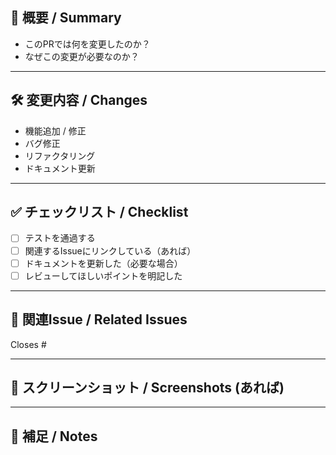 
## 📌 概要 / Summary

<!-- 変更の概要や目的を簡潔に記載してください -->
- このPRでは何を変更したのか？
- なぜこの変更が必要なのか？

---

## 🛠️ 変更内容 / Changes

<!-- 主な変更点を箇条書きで記載してください -->
- 機能追加 / 修正
- バグ修正
- リファクタリング
- ドキュメント更新

---

## ✅ チェックリスト / Checklist

<!-- 該当する項目にチェックを入れてください -->
- [ ] テストを通過する
- [ ] 関連するIssueにリンクしている（あれば）
- [ ] ドキュメントを更新した（必要な場合）
- [ ] レビューしてほしいポイントを明記した

---

## 🔗 関連Issue / Related Issues

<!-- 関連するIssue番号を記載してください（例: #123） -->
Closes #

---

## 📸 スクリーンショット / Screenshots (あれば)

<!-- UI変更がある場合は、変更前後のスクリーンショットを添付してください -->

---

## 💬 補足 / Notes

<!-- レビュー時に注意してほしい点や補足事項があれば記載してください -->
